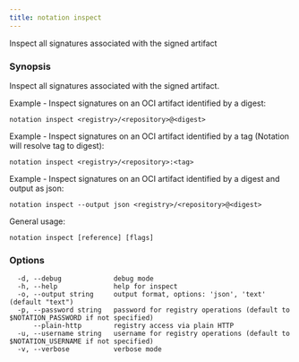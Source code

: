 ```yaml
---
title: notation inspect
---
```


Inspect all signatures associated with the signed artifact

### Synopsis

Inspect all signatures associated with the signed artifact.

Example - Inspect signatures on an OCI artifact identified by a digest:
```shell
notation inspect <registry>/<repository>@<digest>
```

Example - Inspect signatures on an OCI artifact identified by a tag  (Notation will resolve tag to digest):
```shell
notation inspect <registry>/<repository>:<tag>
```

Example - Inspect signatures on an OCI artifact identified by a digest and output as json:
```shell
notation inspect --output json <registry>/<repository>@<digest>
```

General usage:
```shell
notation inspect [reference] [flags]
```

### Options

```
  -d, --debug             debug mode
  -h, --help              help for inspect
  -o, --output string     output format, options: 'json', 'text' (default "text")
  -p, --password string   password for registry operations (default to $NOTATION_PASSWORD if not specified)
      --plain-http        registry access via plain HTTP
  -u, --username string   username for registry operations (default to $NOTATION_USERNAME if not specified)
  -v, --verbose           verbose mode
```


